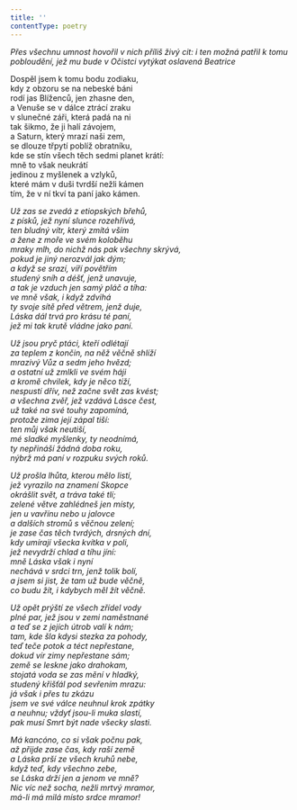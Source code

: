 ```yaml
---
title: ''
contentType: poetry
---
```


<section>

_Přes všechnu umnost hovořil v nich příliš živý cit: i ten možná patřil k tomu pobloudění, jež mu bude v Očistci vytýkat oslavená Beatrice_

</section>

<section>

Dospěl jsem k tomu bodu zodiaku,  
kdy z obzoru se na nebeské báni  
rodí jas Blíženců, jen zhasne den,  
a Venuše se v dálce ztrácí zraku  
v slunečné záři, která padá na ni  
tak šikmo, že ji halí závojem,  
a Saturn, který mrazí naši zem,  
se dlouze třpytí poblíž obratníku,  
kde se stín všech těch sedmi planet krátí:  
mně to však neukrátí  
jedinou z myšlenek a vzlyků,  
které mám v duši tvrdší nežli kámen  
tím, že v ní tkví ta paní jako kámen.

_Už zas se zvedá z etiopských břehů,  
z písků, jež nyní slunce rozehřívá,  
ten bludný vítr, který zmítá vším  
a žene z moře ve svém koloběhu  
mraky mlh, do nichž nás pak všechny skrývá,  
pokud je jiný nerozvál jak dým;  
a když se srazí, víří povětřím  
studený sníh a déšť, jenž unavuje,  
a tak je vzduch jen samý pláč a tíha:  
ve mně však, i když zdvihá  
ty svoje sítě před větrem, jenž duje,  
Láska dál trvá pro krásu té paní,  
jež mi tak krutě vládne jako paní._

</section>

<section>

_Už jsou pryč ptáci, kteří odlétají  
za teplem z končin, na něž věčně shlíží  
mrazivý Vůz a sedm jeho hvězd;  
a ostatní už zmlkli ve svém háji  
a kromě chvilek, kdy je něco tíží,  
nespustí dřív, než začne svět zas kvést;  
a všechna zvěř, jež vzdává Lásce čest,  
už také na své touhy zapomíná,  
protože zima její zápal tiší:  
ten můj však neutiší,  
mé sladké myšlenky, ty neodnímá,  
ty nepřináší žádná doba roku,  
nýbrž má paní v rozpuku svých roků._

</section>

<section>

_Už prošla lhůta, kterou mělo listí,  
jež vyrazilo na znamení Skopce  
okrášlit svět, a tráva také tlí;  
zelené větve zahlédneš jen místy,  
jen u vavřínu nebo u jalovce  
a dalších stromů s věčnou zelení;  
je zase čas těch tvrdých, drsných dní,  
kdy umírají všecka kvítka v poli,  
jež nevydrží chlad a tíhu jíní:  
mně Láska však i nyní  
nechává v srdci trn, jenž tolik bolí,  
a jsem si jist, že tam už bude věčně,  
co budu žít, i kdybych měl žít věčně._

</section>

<section>

_Už opět prýští ze všech zřídel vody  
plné par, jež jsou v zemi naměstnané  
a teď se z jejích útrob valí k nám;  
tam, kde šla kdysi stezka za pohody,  
teď teče potok a téct nepřestane,  
dokud vír zimy nepřestane sám;  
země se leskne jako drahokam,  
stojatá voda se zas mění v hladký,  
studený křišťál pod sevřením mrazu:  
já však i přes tu zkázu  
jsem ve své válce neuhnul krok zpátky  
a neuhnu; vždyť jsou-li muka slastí,  
pak musí Smrt být nade všecky slasti._

</section>

<section>

_Má kancóno, co si však počnu pak,  
až přijde zase čas, kdy raší země  
a Láska prší ze všech kruhů nebe,  
když teď, kdy všechno zebe,  
se Láska drží jen a jenom ve mně?  
Nic víc než socha, nežli mrtvý mramor,  
má-li má milá místo srdce mramor!_

</section>
